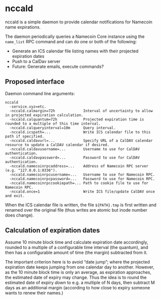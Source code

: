 nccald
======

nccald is a simple daemon to provide calendar notifications for Namecoin name
expirations.

The daemon periodically queries a Namecoin Core instance using the `name_list`
RPC command and can do one or both of the following:

  - Generate an ICS calendar file listing names with their projected expiration
    dates
  - Push to a CalDav server
  - Future: Generate emails, execute commands?

Proposed interface
------------------

Daemon command line arguments:

    nccald
      -service.xyz=etc.
      -nccald.calmargin=72h             Interval of uncertainty to allow in projected expiration calculation.
      -nccald.calquantum=72h            Projected expiration time is rounded to a multiple of this time interval.
      -nccald.calqueryinterval=10m      Query interval.
      -nccald.icspath=...               Write ICS calendar file to this path if specified.
      -nccald.caldavurl=...             Specify URL of a CalDAV calendar resource to update a CalDAV calendar if desired.
      -nccald.caldavusername=...        Username to use for CalDAV authentication.
      -nccald.caldavpassword=...        Password to use for CalDAV authentication.
      -nccald.namecoinrpcaddress=...    Address of Namecoin RPC server (e.g. "127.0.0.1:8336").
      -nccald.namecoinrpcusername=...   Username to use for Namecoin RPC.
      -nccald.namecoinrpcpassword=...   Password to use for Namecoin RPC.
      -nccald.namecoinrpccookiepath=... Path to cookie file to use for Namecoin RPC.
      -nccald.once=1                    Write ICS file/update CalDAV once and exit.

When the ICS calendar file is written, the file `${PATH}.tmp` is first written
and renamed over the original file (thus writes are atomic but inode number
does change).

Calculation of expiration dates
-------------------------------

Assume 10 minute block time and calculate expiration date accordingly, rounded
to a multiple of a configurable time interval (the quantum), and then has a
configurable amount of time (the margin) subtracted from it.

The important criterion here is to avoid “date jump”; where the projected expiration
date keeps jumping from one calendar day to another. However, as the 10 minute
block time is only an average, as expiration approaches, the estimated date of
expiry may change. Thus the idea is to round the estimated date of expiry *down*
to e.g. a multiple of N days, then subtract M days as an additional margin
(according to how close to expiry someone wants to renew their names.)
